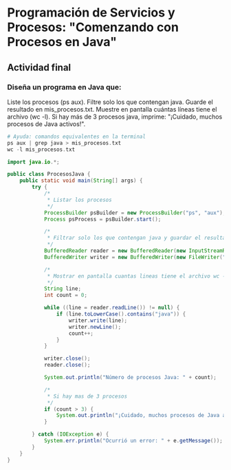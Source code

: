 # Programación de Servicios y Procesos: "Comenzando con Procesos en Java"
## Actividad final
### Diseña un programa en Java que:
Liste los procesos (ps aux).
Filtre solo los que contengan java.
Guarde el resultado en mis_procesos.txt.
Muestre en pantalla cuántas líneas tiene el archivo (wc -l).
Si hay más de 3 procesos java, imprime:
"¡Cuidado, muchos procesos de Java activos!".
```php
# Ayuda: comandos equivalentes en la terminal
ps aux | grep java > mis_procesos.txt
wc -l mis_procesos.txt
```
```java
import java.io.*;

public class ProcesosJava {
    public static void main(String[] args) {
        try {
            /*
             * Listar los procesos
             */
            ProcessBuilder psBuilder = new ProcessBuilder("ps", "aux");
            Process psProcess = psBuilder.start();

            /*
             * Filtrar solo los que contengan java y guardar el resultado en mis_procesos.txt
             */
            BufferedReader reader = new BufferedReader(new InputStreamReader(psProcess.getInputStream()));
            BufferedWriter writer = new BufferedWriter(new FileWriter("mis_procesos.txt"));

            /*
             * Mostrar en pantalla cuantas lineas tiene el archivo wc -l
             */
            String line;
            int count = 0;

            while ((line = reader.readLine()) != null) {
                if (line.toLowerCase().contains("java")) {
                    writer.write(line);
                    writer.newLine();
                    count++;
                }
            }

            writer.close();
            reader.close();

            System.out.println("Número de procesos Java: " + count);

            /*
             * Si hay mas de 3 procesos
             */
            if (count > 3) {
                System.out.println("¡Cuidado, muchos procesos de Java activos!");
            }

        } catch (IOException e) {
            System.err.println("Ocurrió un error: " + e.getMessage());
        }
    }
}

```
